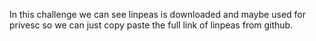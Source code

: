 In this challenge we can see linpeas is downloaded and maybe used for privesc so we can just copy paste the full link of linpeas from github.

